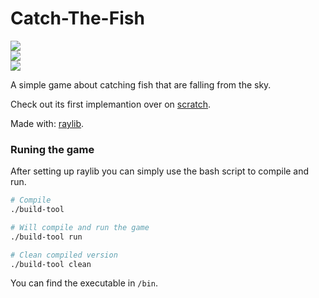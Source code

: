 # Catch-The-Fish

![](resources/thumbnail_menu.png)<br>
![](resources/thumbnail_game_play.png)<br>
![](resources/thumbnail_gameover.png)<br>

A simple game about catching fish that are falling from the sky.

Check out its first implemantion over on [scratch](https://scratch.mit.edu/projects/810107102/).

Made with: [raylib](https://www.raylib.com/).

### Runing the game 

After setting up raylib you can simply use the bash script to compile and run.

```bash
# Compile
./build-tool

# Will compile and run the game
./build-tool run

# Clean compiled version
./build-tool clean

```

You can find the executable in ```/bin```.
